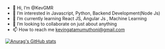 - 👋 Hi, I’m @KevGMR
- 👀 I’m interested in Javascript, Python, Backend Development(Node Js)
- 🌱 I’m currently learning React JS, Angular Js , Machine Learning
- 💞️ I’m looking to collaborate on just about anything
- 📫 How to reach me kevingatamumuthoni@gmail.com


[![Anurag's GitHub stats](https://github-readme-stats.vercel.app/api?username=KevGMR)](https://github.com/anuraghazra/github-readme-stats)
<!---
KevGMR/KevGMR is a ✨ special ✨ repository because its `README.md` (this file) appears on your GitHub profile.
You can click the Preview link to take a look at your changes.
--->
